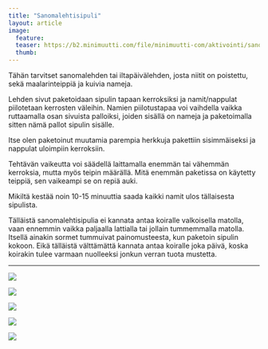 ```yaml
---
title: "Sanomalehtisipuli"
layout: article
image:
  feature:
  teaser: https://b2.minimuutti.com/file/minimuutti-com/aktivointi/sanomalehtisipuli/DSC37764-245px.jpg
  thumb:
---
```


Tähän tarvitset sanomalehden tai iltapäivälehden, josta niitit on poistettu, sekä maalarinteippiä ja kuivia nameja.

Lehden sivut paketoidaan sipulin tapaan kerroksiksi ja namit/nappulat piilotetaan kerrosten väleihin. Namien piilotustapaa voi vaihdella vaikka ruttaamalla osan sivuista palloiksi, joiden sisällä on nameja ja paketoimalla sitten nämä pallot sipulin sisälle.

Itse olen paketoinut muutamia parempia herkkuja pakettiin sisimmäiseksi ja nappulat uloimpiin kerroksiin. 

Tehtävän vaikeutta voi säädellä laittamalla enemmän tai vähemmän kerroksia, mutta myös teipin määrällä. Mitä enemmän paketissa on käytetty teippiä, sen vaikeampi se on repiä auki.

Mikiltä kestää noin 10-15 minuuttia saada kaikki namit ulos tällaisesta sipulista.

Tälläistä sanomalehtisipulia ei kannata antaa koiralle valkoisella matolla, vaan ennemmin vaikka paljaalla lattialla tai jollain tummemmalla matolla. Itsellä ainakin sormet tummuivat painomusteesta, kun paketoin sipulin kokoon. Eikä tälläistä välttämättä kannata antaa koiralle joka päivä, koska koirakin tulee varmaan nuolleeksi jonkun verran tuota mustetta.

---

[![](https://b2.minimuutti.com/file/minimuutti-com/aktivointi/sanomalehtisipuli/DSC37686-800px.jpg)](https://dl.dropboxusercontent.com/sh/ea1wtnz7z734o12/AACPE77u0txV79hNBAQ0NiERa/aktivointi/sanomalehtisipuli/DSC37686.jpg)

[![](https://b2.minimuutti.com/file/minimuutti-com/aktivointi/sanomalehtisipuli/DSC37688-800px.jpg)](https://dl.dropboxusercontent.com/sh/ea1wtnz7z734o12/AADLdEKW0cnIGE8xlnacvX8aa/aktivointi/sanomalehtisipuli/DSC37688.jpg)

[![](https://b2.minimuutti.com/file/minimuutti-com/aktivointi/sanomalehtisipuli/DSC37787-800px.jpg)](https://dl.dropboxusercontent.com/sh/ea1wtnz7z734o12/AACuNlroVcLq02Qzgu6x28xja/aktivointi/sanomalehtisipuli/DSC37787.jpg)

[![](https://b2.minimuutti.com/file/minimuutti-com/aktivointi/sanomalehtisipuli/DSC37764-800px.jpg)](https://dl.dropboxusercontent.com/sh/ea1wtnz7z734o12/AABT9c7WYULv6TxlCRFduMeEa/aktivointi/sanomalehtisipuli/DSC37764.jpg)

[![](https://b2.minimuutti.com/file/minimuutti-com/aktivointi/sanomalehtisipuli/DSC37824-800px.jpg)](https://dl.dropboxusercontent.com/sh/ea1wtnz7z734o12/AAAKr4GUK4cHGJADoStDGiVLa/aktivointi/sanomalehtisipuli/DSC37824.jpg)
